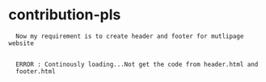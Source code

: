 # contribution-pls
      Now my requirement is to create header and footer for mutlipage website
    
  
      ERROR : Continously loading...Not get the code from header.html and
      footer.html
    
